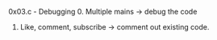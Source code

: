 0x03.c - Debugging
0. Multiple mains -> debug the code
1. Like, comment, subscribe -> comment out existing code.
